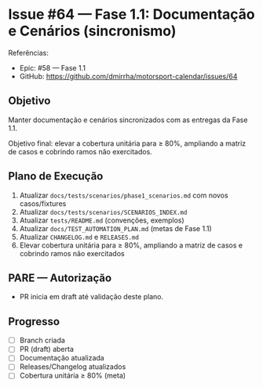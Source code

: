 # Issue #64 — Fase 1.1: Documentação e Cenários (sincronismo)

Referências:
- Epic: #58 — Fase 1.1
- GitHub: https://github.com/dmirrha/motorsport-calendar/issues/64

## Objetivo
Manter documentação e cenários sincronizados com as entregas da Fase 1.1.

Objetivo final: elevar a cobertura unitária para ≥ 80%, ampliando a matriz de casos e cobrindo ramos não exercitados.

## Plano de Execução
1. Atualizar `docs/tests/scenarios/phase1_scenarios.md` com novos casos/fixtures
2. Atualizar `docs/tests/scenarios/SCENARIOS_INDEX.md`
3. Atualizar `tests/README.md` (convenções, exemplos)
4. Atualizar `docs/TEST_AUTOMATION_PLAN.md` (metas de Fase 1.1)
5. Atualizar `CHANGELOG.md` e `RELEASES.md`
6. Elevar cobertura unitária para ≥ 80%, ampliando a matriz de casos e cobrindo ramos não exercitados

## PARE — Autorização
- PR inicia em draft até validação deste plano.

## Progresso
- [ ] Branch criada
- [ ] PR (draft) aberta
- [ ] Documentação atualizada
- [ ] Releases/Changelog atualizados
- [ ] Cobertura unitária ≥ 80% (meta)
